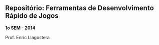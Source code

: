 ## Repositório: Ferramentas de Desenvolvimento Rápido de Jogos

**1o SEM - 2014**

Prof. Enric Llagostera


